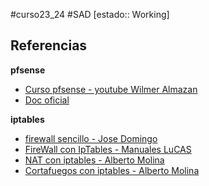 #curso23_24 #SAD [estado:: Working] 

## Referencias
**pfsense**
+ [Curso pfsense - youtube Wilmer Almazan](https://www.youtube.com/playlist?list=PLuMd8fg3qBxflEQOl0N2QKlYaUgD26Jvs)
+ [Doc oficial](https://docs.netgate.com/pfsense/en/latest/nat/index.html)

**iptables**
+ [firewall sencillo - Jose Domingo](https://fp.josedomingo.org/seguridadgs/u03/iptables.html)
+ [FireWall con IpTables - Manuales LuCAS](http://es.tldp.org/Manuales-LuCAS/doc-iptables-firewall/doc-iptables-firewall.pdf)
+ [NAT con iptables - Alberto Molina](https://albertomolina.wordpress.com/2009/01/09/nat-con-iptables/)
+ [Cortafuegos con iptables - Alberto Molina](https://albertomolina.wordpress.com/2011/12/08/cortafuegos-con-iptables/)